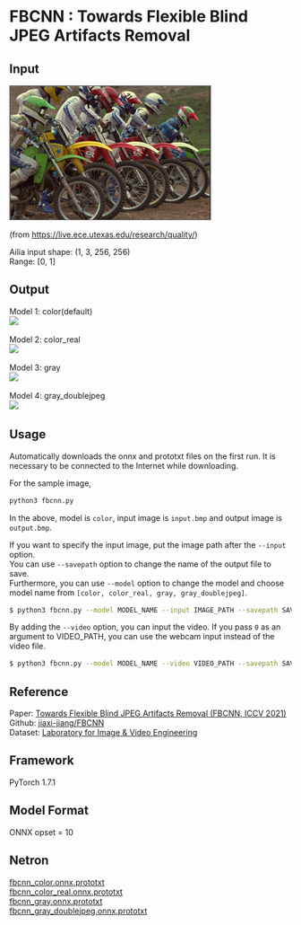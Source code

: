 # FBCNN : Towards Flexible Blind JPEG Artifacts Removal

## Input
<img src='input.bmp' width='360px'>

(from https://live.ece.utexas.edu/research/quality/)

Ailia input shape: (1, 3, 256, 256)  
Range: [0, 1]

## Output
Model 1: color(default)  
<img src='output_color.bmp' width='360px'>

Model 2: color_real    
<img src='output_color_real.bmp' width='360px'>

Model 3: gray    
<img src='output_gray.bmp' width='360px'>

Model 4: gray_doublejpeg    
<img src='output_gray_doublejpeg.bmp' width='360px'>

## Usage
Automatically downloads the onnx and prototxt files on the first run.
It is necessary to be connected to the Internet while downloading.

For the sample image,
``` bash
python3 fbcnn.py
```
In the above, model is `color`, input image is `input.bmp` and output image is `output.bmp`.

If you want to specify the input image, put the image path after the `--input` option.  
You can use `--savepath` option to change the name of the output file to save.    
Furthermore, you can use `--model` option to change the model and choose model name from `[color, color_real, gray, gray_doublejpeg]`.
```bash
$ python3 fbcnn.py --model MODEL_NAME --input IMAGE_PATH --savepath SAVE_IMAGE_PATH
```

By adding the `--video` option, you can input the video.
If you pass `0` as an argument to VIDEO_PATH, you can use the webcam input instead of the video file.
```bash
$ python3 fbcnn.py --model MODEL_NAME --video VIDEO_PATH --savepath SAVE_VIDEO_PATH

```

## Reference
Paper: [Towards Flexible Blind JPEG Artifacts Removal (FBCNN, ICCV 2021)](https://arxiv.org/pdf/2109.14573.pdf)    
Github: [jiaxi-jiang/FBCNN](https://github.com/jiaxi-jiang/FBCNN)    
Dataset: [Laboratory for Image & Video Engineering](https://live.ece.utexas.edu/research/quality/)

## Framework
PyTorch 1.7.1

## Model Format
ONNX opset = 10

## Netron

[fbcnn_color.onnx.prototxt](https://netron.app/?url=https://storage.googleapis.com/ailia-models/fbcnn/fbcnn_color.onnx.prototxt)    
[fbcnn_color_real.onnx.prototxt](https://netron.app/?url=https://storage.googleapis.com/ailia-models/fbcnn/fbcnn_color_real.onnx.prototxt)    
[fbcnn_gray.onnx.prototxt](https://netron.app/?url=https://storage.googleapis.com/ailia-models/fbcnn/fbcnn_gray.onnx.prototxt)    
[fbcnn_gray_doublejpeg.onnx.prototxt](https://netron.app/?url=https://storage.googleapis.com/ailia-models/fbcnn/fbcnn_gray_doublejpeg.onnx.prototxt)
